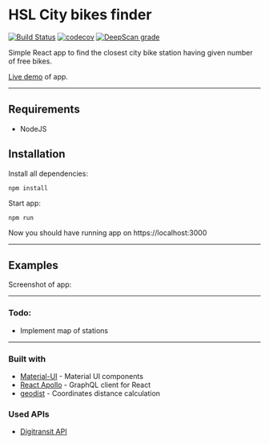 # HSL City bikes finder

[![Build Status](https://travis-ci.org/vaahtokarkki/city-bike-finder.svg?branch=master)](https://travis-ci.org/vaahtokarkki/city-bike-finder) [![codecov](https://codecov.io/gh/vaahtokarkki/city-bike-finder/branch/master/graph/badge.svg)](https://codecov.io/gh/vaahtokarkki/city-bike-finder) [![DeepScan grade](https://deepscan.io/api/projects/2723/branches/19266/badge/grade.svg)](https://deepscan.io/dashboard#view=project&pid=2723&bid=19266)

Simple React app to find the closest city bike station having given number of free bikes.

[Live demo](https://city-bikes-finder.herokuapp.com) of app.

---

## Requirements

- NodeJS

## Installation

Install all dependencies:

    npm install

Start app:

    npm run

Now you should have running app on https://localhost:3000

---

## Examples

Screenshot of app:

---

### Todo:
* Implement map of stations

---

### Built with

- [Material-UI](https://github.com/mui-org/material-ui/) - Material UI components
- [React Apollo](https://github.com/apollographql/react-apollo) - GraphQL client for React
- [geodist](https://github.com/cmoncrief/geodist) - Coordinates distance calculation

### Used APIs

- [Digitransit API](https://digitransit.fi/en/developers/)
